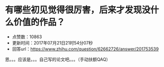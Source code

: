# 有哪些初见觉得很厉害，后来才发现没什么价值的作品？
- 点赞数：10863
- 更新时间：2017年07月21日21时54分07秒
- 回答url：https://www.zhihu.com/question/62662726/answer/201753539
<body>
 <p data-pid="lPoFDq6g">恩。。。应该是。。。自己写的论文吧。。。（手动扶额QAQ）</p>
</body>